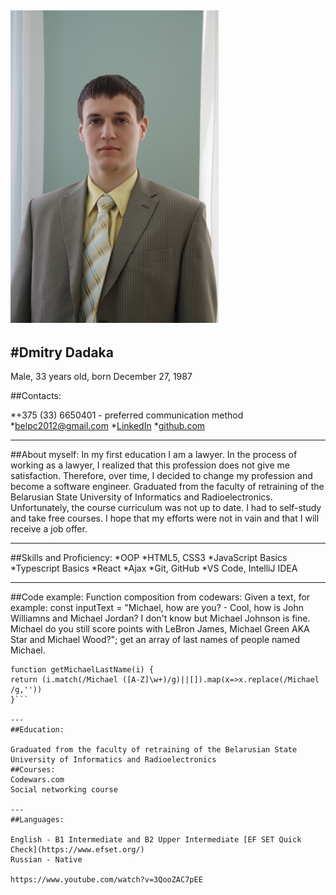 
![image](assets/image.png)
---
#Dmitry Dadaka
---
Male, 33 years old, born December 27, 1987

##Contacts:

*+375 (33) 6650401 - preferred communication method
*belpc2012@gmail.com
*[LinkedIn](https://www.linkedin.com/feed/)
*[github.com](https://github.com/dmitrydadaka)

---
##About myself:
In my first education I am a lawyer. In the process of working as a lawyer, I realized that this profession does not give me satisfaction. Therefore, over time, I decided to change my profession and become a software engineer. Graduated from the faculty of retraining of the Belarusian State University of Informatics and Radioelectronics. Unfortunately, the course curriculum was not up to date. I had to self-study and take free courses. I hope that my efforts were not in vain and that I will receive a job offer.

---
##Skills and Proficiency:
 *OOP
 *HTML5, CSS3
 *JavaScript Basics
 *Typescript Basics
 *React
 *Ajax
 *Git, GitHub
 *VS Code, IntelliJ IDEA

---
##Code example:
Function composition from codewars:
Given a text, for example:
const inputText = "Michael, how are you? - Cool, how is John Williamns and Michael Jordan? I don't know but Michael Johnson is fine. Michael do you still score points with LeBron James, Michael Green AKA Star and Michael Wood?";
get an array of last names of people named Michael.

```
function getMichaelLastName(i) {
return (i.match(/Michael ([A-Z]\w+)/g)||[]).map(x=>x.replace(/Michael /g,''))
}```

---
##Education:

Graduated from the faculty of retraining of the Belarusian State University of Informatics and Radioelectronics
##Courses:
Codewars.com
Social networking course

---
##Languages:

English - B1 Intermediate and B2 Upper Intermediate [EF SET Quick Check](https://www.efset.org/)
Russian - Native

https://www.youtube.com/watch?v=3QooZAC7pEE